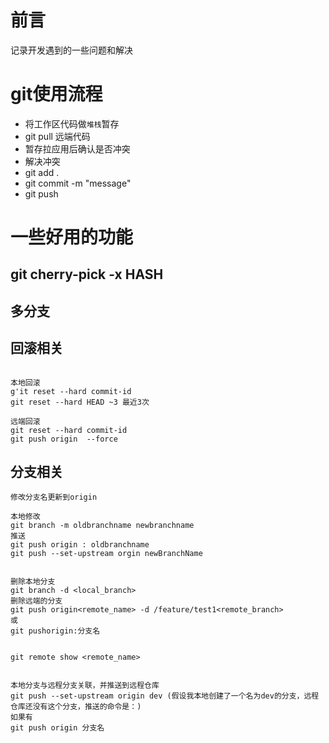 # 前言
记录开发遇到的一些问题和解决

# git使用流程
- 将工作区代码做`堆栈`暂存
- git pull 远端代码
- 暂存拉应用后确认是否冲突
- 解决冲突
- git add .
- git commit -m "message"
- git push 

# 一些好用的功能
## git cherry-pick -x HASH
## 多分支

## 回滚相关
```

本地回滚 
g'it reset --hard commit-id
git reset --hard HEAD ~3 最近3次 

远端回滚
git reset --hard commit-id 
git push origin  --force
```

## 分支相关
```
修改分支名更新到origin

本地修改
git branch -m oldbranchname newbranchname
推送
git push origin : oldbranchname 
git push --set-upstream orgin newBranchName


删除本地分支
git branch -d <local_branch>
删除远端的分支
git push origin<remote_name> -d /feature/test1<remote_branch>
或
git pushorigin:分支名


git remote show <remote_name>


本地分支与远程分支关联，并推送到远程仓库
git push --set-upstream origin dev (假设我本地创建了一个名为dev的分支，远程仓库还没有这个分支，推送的命令是：)
如果有
git push origin 分支名
```